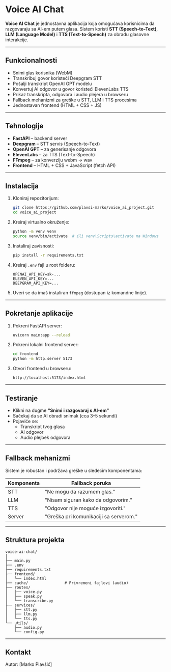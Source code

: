 # Voice AI Chat

**Voice AI Chat** je jednostavna aplikacija koja omogućava korisnicima da razgovaraju sa AI-em putem glasa. Sistem koristi **STT (Speech-to-Text)**, **LLM (Language Model)** i **TTS (Text-to-Speech)** za obradu glasovne interakcije.

---

## Funkcionalnosti

- Snimi glas korisnika (WebM)
- Transkribuj govor koristeći Deepgram STT
- Pošalji transkript OpenAI GPT modelu
- Konvertuj AI odgovor u govor koristeći ElevenLabs TTS
- Prikaz transkripta, odgovora i audio plejera u browseru
- Fallback mehanizmi za greške u STT, LLM i TTS procesima
- Jednostavan frontend (HTML + CSS + JS)

---

## Tehnologije

- **FastAPI** – backend server
- **Deepgram** – STT servis (Speech-to-Text)
- **OpenAI GPT** – za generisanje odgovora
- **ElevenLabs** – za TTS (Text-to-Speech)
- **FFmpeg** – za konverziju webm → wav
- **Frontend** – HTML + CSS + JavaScript (fetch API)

---

## Instalacija

1. Kloniraj repozitorijum:

   ```bash
   git clone https://github.com/plavsi-marko/voice_ai_project.git
   cd voice_ai_project
   ```

2. Kreiraj virtualno okruženje:

   ```bash
   python -m venv venv
   source venv/bin/activate  # ili venv\Scripts\activate na Windows
   ```

3. Instaliraj zavisnosti:

   ```bash
   pip install -r requirements.txt
   ```

4. Kreiraj `.env` fajl u root folderu:

   ```env
   OPENAI_API_KEY=sk-...
   ELEVEN_API_KEY=...
   DEEPGRAM_API_KEY=...
   ```

5. Uveri se da imaš instaliran `ffmpeg` (dostupan iz komandne linije).

---

## Pokretanje aplikacije

1. Pokreni FastAPI server:

   ```bash
   uvicorn main:app --reload
   ```

2. Pokreni lokalni frontend server:

   ```bash
   cd frontend
   python -m http.server 5173
   ```

3. Otvori frontend u browseru:

   ```
   http://localhost:5173/index.html
   ```

---

## Testiranje

- Klikni na dugme **"Snimi i razgovaraj s AI-em"**
- Sačekaj da se AI obradi snimak (cca 3–5 sekundi)
- Pojaviće se:
  - Transkript tvog glasa
  - AI odgovor
  - Audio plejbek odgovora

---

## Fallback mehanizmi

Sistem je robustan i podržava greške u sledećim komponentama:

| Komponenta | Fallback poruka                        |
| ---------- | -------------------------------------- |
| STT        | "Ne mogu da razumem glas."             |
| LLM        | "Nisam siguran kako da odgovorim."     |
| TTS        | "Odgovor nije moguće izgovoriti."      |
| Server     | "Greška pri komunikaciji sa serverom." |

---

## Struktura projekta

```
voice-ai-chat/
│
├── main.py
├── .env
├── requirements.txt
├── frontend/
│   └── index.html
├── cache/                # Privremeni fajlovi (audio)
├── routes/
│   ├── voice.py
│   ├── speak.py
│   └── transcribe.py
├── services/
│   ├── stt.py
│   ├── llm.py
│   └── tts.py
└── utils/
    ├── audio.py
    └── config.py
```

---

## Kontakt

Autor: [Marko Plavšić]
